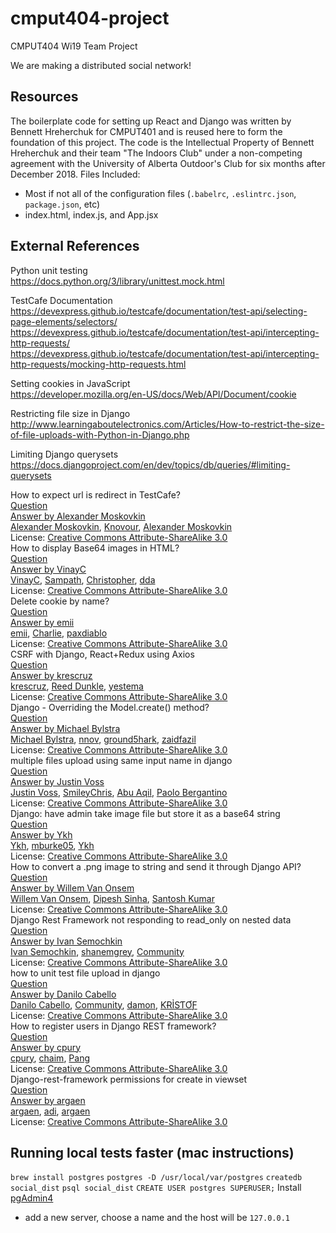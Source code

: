 # cmput404-project
CMPUT404 Wi19 Team Project

We are making a distributed social network!

## Resources
The boilerplate code for setting up React and Django was written by Bennett Hreherchuk for CMPUT401 and is reused here to form the foundation of this project. The code is the Intellectual Property of Bennett Hreherchuk and their team "The Indoors Club" under a non-competing agreement with the University of Alberta Outdoor's Club for six months after December 2018. 
Files Included:
 - Most if not all of the configuration files (`.babelrc`, `.eslintrc.json`, `package.json`, etc)
 - index.html, index.js, and App.jsx

## External References

Python unit testing  
https://docs.python.org/3/library/unittest.mock.html  

TestCafe Documentation  
https://devexpress.github.io/testcafe/documentation/test-api/selecting-page-elements/selectors/  
https://devexpress.github.io/testcafe/documentation/test-api/intercepting-http-requests/  
https://devexpress.github.io/testcafe/documentation/test-api/intercepting-http-requests/mocking-http-requests.html  

Setting cookies in JavaScript  
https://developer.mozilla.org/en-US/docs/Web/API/Document/cookie  

Restricting file size in Django  
http://www.learningaboutelectronics.com/Articles/How-to-restrict-the-size-of-file-uploads-with-Python-in-Django.php  

Limiting Django querysets  
https://docs.djangoproject.com/en/dev/topics/db/queries/#limiting-querysets  
  
How to expect url is redirect in TestCafe?  
  [Question](https://www.stackoverflow.com/questions/44878813/how-to-expect-url-is-redirect-in-testcafe)  
  [Answer by Alexander Moskovkin](https://stackoverflow.com/a/44880118)  
  [Alexander Moskovkin](https://www.stackoverflow.com/users/7162281/alexander-moskovkin), [Knovour](https://www.stackoverflow.com/users/711221/knovour), [Alexander Moskovkin](https://www.stackoverflow.com/users/7162281/alexander-moskovkin)  
  License: [Creative Commons Attribute-ShareAlike 3.0](https://creativecommons.org/licenses/by-sa/3.0/)    
How to display Base64 images in HTML?  
  [Question](https://www.stackoverflow.com/questions/8499633/how-to-display-base64-images-in-html)  
  [Answer by VinayC](https://stackoverflow.com/a/8499716)  
  [VinayC](https://www.stackoverflow.com/users/417057/vinayc), [Sampath](https://www.stackoverflow.com/users/1077309/sampath), [Christopher](https://www.stackoverflow.com/users/619734/christopher), [dda](https://www.stackoverflow.com/users/1136195/dda)  
  License: [Creative Commons Attribute-ShareAlike 3.0](https://creativecommons.org/licenses/by-sa/3.0/)    
Delete cookie by name?  
  [Question](https://www.stackoverflow.com/questions/10593013/delete-cookie-by-name)  
  [Answer by emii](https://stackoverflow.com/a/23995984)  
  [emii](https://www.stackoverflow.com/users/3190005/emii), [Charlie](https://www.stackoverflow.com/users/603986/charlie), [paxdiablo](https://www.stackoverflow.com/users/14860/paxdiablo)  
  License: [Creative Commons Attribute-ShareAlike 3.0](https://creativecommons.org/licenses/by-sa/3.0/)    
CSRF with Django, React+Redux using Axios  
  [Question](https://www.stackoverflow.com/questions/39254562/csrf-with-django-reactredux-using-axios)  
  [Answer by krescruz](https://stackoverflow.com/a/48118202)  
  [krescruz](https://www.stackoverflow.com/users/3047021/krescruz), [Reed Dunkle](https://www.stackoverflow.com/users/6172657/reed-dunkle), [yestema](https://www.stackoverflow.com/users/2455457/yestema)  
  License: [Creative Commons Attribute-ShareAlike 3.0](https://creativecommons.org/licenses/by-sa/3.0/)    
Django - Overriding the Model.create() method?  
  [Question](https://www.stackoverflow.com/questions/2307943/django-overriding-the-model-create-method)  
  [Answer by Michael Bylstra](https://stackoverflow.com/a/12615339)  
  [Michael Bylstra](https://www.stackoverflow.com/users/343043/michael-bylstra), [nnov](https://www.stackoverflow.com/users/3453776/nnov), [ground5hark](https://www.stackoverflow.com/users/175098/ground5hark), [zaidfazil](https://www.stackoverflow.com/users/7256228/zaidfazil)  
  License: [Creative Commons Attribute-ShareAlike 3.0](https://creativecommons.org/licenses/by-sa/3.0/)    
multiple files upload using same input name in django  
  [Question](https://www.stackoverflow.com/questions/851336/multiple-files-upload-using-same-input-name-in-django)  
  [Answer by Justin Voss](https://stackoverflow.com/a/856126)  
  [Justin Voss](https://www.stackoverflow.com/users/5616/justin-voss), [SmileyChris](https://www.stackoverflow.com/users/143280/smileychris), [Abu Aqil](https://www.stackoverflow.com/users/105169/abu-aqil), [Paolo Bergantino](https://www.stackoverflow.com/users/16417/paolo-bergantino)  
  License: [Creative Commons Attribute-ShareAlike 3.0](https://creativecommons.org/licenses/by-sa/3.0/)    
Django: have admin take image file but store it as a base64 string  
  [Question](https://www.stackoverflow.com/questions/44489375/django-have-admin-take-image-file-but-store-it-as-a-base64-string)  
  [Answer by Ykh](https://stackoverflow.com/a/44492948)  
  [Ykh](https://www.stackoverflow.com/users/6786283/ykh), [mburke05](https://www.stackoverflow.com/users/1492284/mburke05), [Ykh](https://www.stackoverflow.com/users/6786283/ykh)  
  License: [Creative Commons Attribute-ShareAlike 3.0](https://creativecommons.org/licenses/by-sa/3.0/)    
How to convert a .png image to string and send it through Django API?  
  [Question](https://www.stackoverflow.com/questions/52444818/how-to-convert-a-png-image-to-string-and-send-it-through-django-api)  
  [Answer by Willem Van Onsem](https://stackoverflow.com/a/52444999)  
  [Willem Van Onsem](https://www.stackoverflow.com/users/67579/willem-van-onsem), [Dipesh Sinha](https://www.stackoverflow.com/users/9548616/dipesh-sinha), [Santosh Kumar](https://www.stackoverflow.com/users/939986/santosh-kumar)  
  License: [Creative Commons Attribute-ShareAlike 3.0](https://creativecommons.org/licenses/by-sa/3.0/)    
Django Rest Framework not responding to read_only on nested data  
  [Question](https://www.stackoverflow.com/questions/41248271/django-rest-framework-not-responding-to-read-only-on-nested-data)  
  [Answer by Ivan Semochkin](https://stackoverflow.com/a/41261614)  
  [Ivan Semochkin](https://www.stackoverflow.com/users/5231877/ivan-semochkin), [shanemgrey](https://www.stackoverflow.com/users/873749/shanemgrey), [Community](https://www.stackoverflow.com/users/-1/community)  
  License: [Creative Commons Attribute-ShareAlike 3.0](https://creativecommons.org/licenses/by-sa/3.0/)    
how to unit test file upload in django  
  [Question](https://www.stackoverflow.com/questions/11170425/how-to-unit-test-file-upload-in-django)  
  [Answer by Danilo Cabello](https://stackoverflow.com/a/27345260)  
  [Danilo Cabello](https://www.stackoverflow.com/users/157931/danilo-cabello), [Community](https://www.stackoverflow.com/users/-1/community), [damon](https://www.stackoverflow.com/users/1291096/damon), [ƘɌỈSƬƠƑ](https://www.stackoverflow.com/users/3165737/%c6%98%c9%8c%e1%bb%88s%c6%ac%c6%a0%c6%91)  
  License: [Creative Commons Attribute-ShareAlike 3.0](https://creativecommons.org/licenses/by-sa/3.0/)    
How to register users in Django REST framework?  
  [Question](https://www.stackoverflow.com/questions/16857450/how-to-register-users-in-django-rest-framework)  
  [Answer by cpury](https://stackoverflow.com/a/29867704)  
  [cpury](https://www.stackoverflow.com/users/1257278/cpury), [chaim](https://www.stackoverflow.com/users/788180/chaim), [Pang](https://www.stackoverflow.com/users/1402846/pang)  
  License: [Creative Commons Attribute-ShareAlike 3.0](https://creativecommons.org/licenses/by-sa/3.0/)    
Django-rest-framework permissions for create in viewset  
  [Question](https://www.stackoverflow.com/questions/22760191/django-rest-framework-permissions-for-create-in-viewset)  
  [Answer by argaen](https://stackoverflow.com/a/22767325)  
  [argaen](https://www.stackoverflow.com/users/3481357/argaen), [adi](https://www.stackoverflow.com/users/1223265/adi), [argaen](https://www.stackoverflow.com/users/3481357/argaen)  
  License: [Creative Commons Attribute-ShareAlike 3.0](https://creativecommons.org/licenses/by-sa/3.0/)    

## Running local tests faster (mac instructions)
`brew install postgres`
`postgres -D /usr/local/var/postgres`
`createdb social_dist`
`psql social_dist`
`CREATE USER postgres SUPERUSER;`
Install [pgAdmin4](https://www.pgadmin.org/download/pgadmin-4-macos/)
 * add a new server, choose a name and the host will be `127.0.0.1`